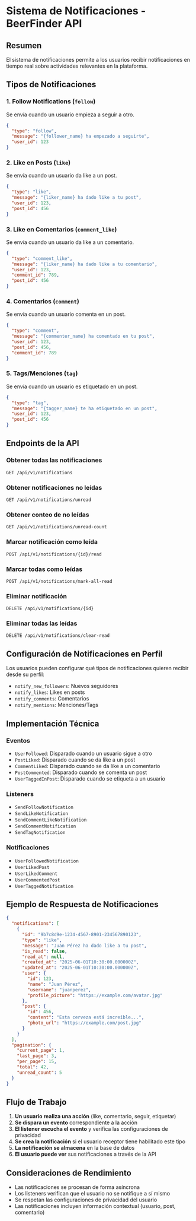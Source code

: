 # Sistema de Notificaciones - BeerFinder API

## Resumen
El sistema de notificaciones permite a los usuarios recibir notificaciones en tiempo real sobre actividades relevantes en la plataforma.

## Tipos de Notificaciones

### 1. Follow Notifications (`follow`)
Se envía cuando un usuario empieza a seguir a otro.
```json
{
  "type": "follow",
  "message": "{follower_name} ha empezado a seguirte",
  "user_id": 123
}
```

### 2. Like en Posts (`like`)
Se envía cuando un usuario da like a un post.
```json
{
  "type": "like",
  "message": "{liker_name} ha dado like a tu post",
  "user_id": 123,
  "post_id": 456
}
```

### 3. Like en Comentarios (`comment_like`)
Se envía cuando un usuario da like a un comentario.
```json
{
  "type": "comment_like",
  "message": "{liker_name} ha dado like a tu comentario",
  "user_id": 123,
  "comment_id": 789,
  "post_id": 456
}
```

### 4. Comentarios (`comment`)
Se envía cuando un usuario comenta en un post.
```json
{
  "type": "comment",
  "message": "{commenter_name} ha comentado en tu post",
  "user_id": 123,
  "post_id": 456,
  "comment_id": 789
}
```

### 5. Tags/Menciones (`tag`)
Se envía cuando un usuario es etiquetado en un post.
```json
{
  "type": "tag",
  "message": "{tagger_name} te ha etiquetado en un post",
  "user_id": 123,
  "post_id": 456
}
```

## Endpoints de la API

### Obtener todas las notificaciones
```
GET /api/v1/notifications
```

### Obtener notificaciones no leídas
```
GET /api/v1/notifications/unread
```

### Obtener conteo de no leídas
```
GET /api/v1/notifications/unread-count
```

### Marcar notificación como leída
```
POST /api/v1/notifications/{id}/read
```

### Marcar todas como leídas
```
POST /api/v1/notifications/mark-all-read
```

### Eliminar notificación
```
DELETE /api/v1/notifications/{id}
```

### Eliminar todas las leídas
```
DELETE /api/v1/notifications/clear-read
```

## Configuración de Notificaciones en Perfil

Los usuarios pueden configurar qué tipos de notificaciones quieren recibir desde su perfil:

- `notify_new_followers`: Nuevos seguidores
- `notify_likes`: Likes en posts
- `notify_comments`: Comentarios
- `notify_mentions`: Menciones/Tags

## Implementación Técnica

### Eventos
- `UserFollowed`: Disparado cuando un usuario sigue a otro
- `PostLiked`: Disparado cuando se da like a un post
- `CommentLiked`: Disparado cuando se da like a un comentario
- `PostCommented`: Disparado cuando se comenta un post
- `UserTaggedInPost`: Disparado cuando se etiqueta a un usuario

### Listeners
- `SendFollowNotification`
- `SendLikeNotification`
- `SendCommentLikeNotification`
- `SendCommentNotification`
- `SendTagNotification`

### Notificaciones
- `UserFollowedNotification`
- `UserLikedPost`
- `UserLikedComment`
- `UserCommentedPost`
- `UserTaggedNotification`

## Ejemplo de Respuesta de Notificaciones

```json
{
  "notifications": [
    {
      "id": "9b7c8d9e-1234-4567-8901-234567890123",
      "type": "like",
      "message": "Juan Pérez ha dado like a tu post",
      "is_read": false,
      "read_at": null,
      "created_at": "2025-06-01T10:30:00.000000Z",
      "updated_at": "2025-06-01T10:30:00.000000Z",
      "user": {
        "id": 123,
        "name": "Juan Pérez",
        "username": "juanperez",
        "profile_picture": "https://example.com/avatar.jpg"
      },
      "post": {
        "id": 456,
        "content": "Esta cerveza está increíble...",
        "photo_url": "https://example.com/post.jpg"
      }
    }
  ],
  "pagination": {
    "current_page": 1,
    "last_page": 3,
    "per_page": 15,
    "total": 42,
    "unread_count": 5
  }
}
```

## Flujo de Trabajo

1. **Un usuario realiza una acción** (like, comentario, seguir, etiquetar)
2. **Se dispara un evento** correspondiente a la acción
3. **El listener escucha el evento** y verifica las configuraciones de privacidad
4. **Se crea la notificación** si el usuario receptor tiene habilitado este tipo
5. **La notificación se almacena** en la base de datos
6. **El usuario puede ver** sus notificaciones a través de la API

## Consideraciones de Rendimiento

- Las notificaciones se procesan de forma asíncrona
- Los listeners verifican que el usuario no se notifique a sí mismo
- Se respetan las configuraciones de privacidad del usuario
- Las notificaciones incluyen información contextual (usuario, post, comentario)
